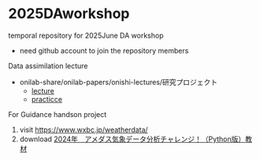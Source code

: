 # 2025DAworkshop
temporal repository for 2025June DA workshop

- need github account to join the repository members

Data assimilation lecture
- onilab-share/onilab-papers/onishi-lectures/研究プロジェクト
   - [lecture](https://onishilab-my.sharepoint.com/:b:/g/personal/onishi_ryo_onishilab_onmicrosoft_com/EXEJI-qE5BlIreLxPwL09TcBOZMAoKlXM-Lfyy6CxTbflw?e=gbGcs8)
   - [practicce](https://onishilab-my.sharepoint.com/:b:/g/personal/onishi_ryo_onishilab_onmicrosoft_com/EcuAuuIk3sxDvSXirIqNJOcBNeme4il9sQpl1zT0dJuKog?e=3blU7R)

For Guidance handson project
1. visit https://www.wxbc.jp/weatherdata/
2. download [2024年　アメダス気象データ分析チャレンジ！（Python版）教材](https://www.wxbc.jp/wp-content/uploads/seikabutu/240724_challenge/240724_challenge.zip)
   

